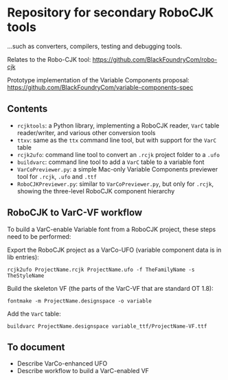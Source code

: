 # Repository for secondary RoboCJK tools

...such as converters, compilers, testing and debugging tools.

Relates to the Robo-CJK tool: https://github.com/BlackFoundryCom/robo-cjk

Prototype implementation of the Variable Components proposal: https://github.com/BlackFoundryCom/variable-components-spec

## Contents

- `rcjktools`: a Python library, implementing a RoboCJK reader, `VarC` table reader/writer, and various other conversion tools
- `ttxv`: same as the `ttx` command line tool, but with support for the `VarC` table
- `rcjk2ufo`: command line tool to convert an `.rcjk` project folder to a `.ufo`
- `buildvarc`: command line tool to add a `VarC` table to a variable font
- `VarCoPreviewer.py`: a simple Mac-only Variable Components previewer tool for `.rcjk`, `.ufo` and `.ttf`
- `RoboCJKPreviewer.py`: similar to `VarCoPreviewer.py`, but only for `.rcjk`, showing the three-level RoboCJK component hierarchy

## RoboCJK to VarC-VF workflow

To build a VarC-enable Variable font from a RoboCJK project, these steps need to be performed:

Export the RoboCJK project as a VarCo-UFO (variable component data is in lib entries):
```
rcjk2ufo ProjectName.rcjk ProjectName.ufo -f TheFamilyName -s TheStyleName
```

Build the skeleton VF (the parts of the VarC-VF that are standard OT 1.8):
```
fontmake -m ProjectName.designspace -o variable
```

Add the `VarC` table:
```
buildvarc ProjectName.designspace variable_ttf/ProjectName-VF.ttf
```

## To document

- Describe VarCo-enhanced UFO
- Describe workflow to build a VarC-enabled VF
